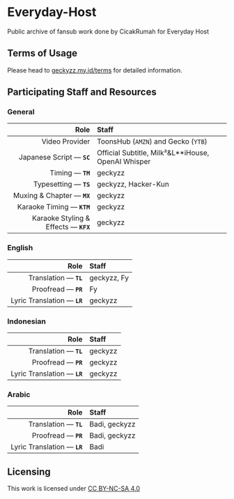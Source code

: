# Everyday-Host
Public archive of fansub work done by CicakRumah for Everyday Host

## Terms of Usage
Please head to [geckyzz.my.id/terms](https://geckyzz.my.id/terms) for detailed information.

## Participating Staff and Resources
### General

| Role | Staff |
| ---: | :---- |
| Video Provider | ToonsHub (`AMZN`) and Gecko (`YTB`)
| Japanese Script — **`SC`** | Official Subtitle, Milk²&L\*\*iHouse, OpenAI Whisper |
| Timing — **`TM`** | geckyzz |
| Typesetting — **`TS`** | geckyzz, Hacker-Kun |
| Muxing & Chapter — **`MX`** | geckyzz |
| Karaoke Timing — **`KTM`** | geckyzz |
| Karaoke Styling & Effects — **`KFX`** | geckyzz |

### English

| Role | Staff |
| ---: | :---- |
| Translation — **`TL`** | geckyzz, Fy | 
| Proofread — **`PR`** | Fy |
| Lyric Translation — **`LR`** | geckyzz |

### Indonesian

| Role | Staff |
| ---: | :---- |
| Translation — **`TL`** | geckyzz | 
| Proofread — **`PR`** | geckyzz |
| Lyric Translation — **`LR`** | geckyzz |

### Arabic

| Role | Staff |
| ---: | :---- |
| Translation — **`TL`** | Badi, geckyzz | 
| Proofread — **`PR`** | Badi, geckyzz |
| Lyric Translation — **`LR`** | Badi |

## Licensing

This work is licensed under [CC BY-NC-SA 4.0](LICENSE)
